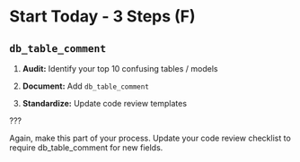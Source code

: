 # Start Today - 3 Steps (F)

## `db_table_comment`


1. **Audit:** Identify your top 10 confusing tables / models

2. **Document:** Add `db_table_comment`

3. **Standardize:** Update code review templates

???

Again, make this part of your process. Update your code review checklist to require db_table_comment for new fields.
